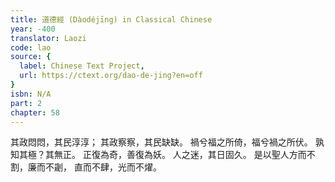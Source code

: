 ```yaml
---
title: 道德經 (Dàodéjīng) in Classical Chinese
year: -400
translator: Laozi
code: lao
source: {
  label: Chinese Text Project,
  url: https://ctext.org/dao-de-jing?en=off
}
isbn: N/A
part: 2
chapter: 58
---
```

其政悶悶，其民淳淳；
其政察察，其民缺缺。
禍兮福之所倚，福兮禍之所伏。
孰知其極？其無正。
正復為奇，善復為妖。
人之迷，其日固久。
是以聖人方而不割，廉而不劌，
直而不肆，光而不燿。